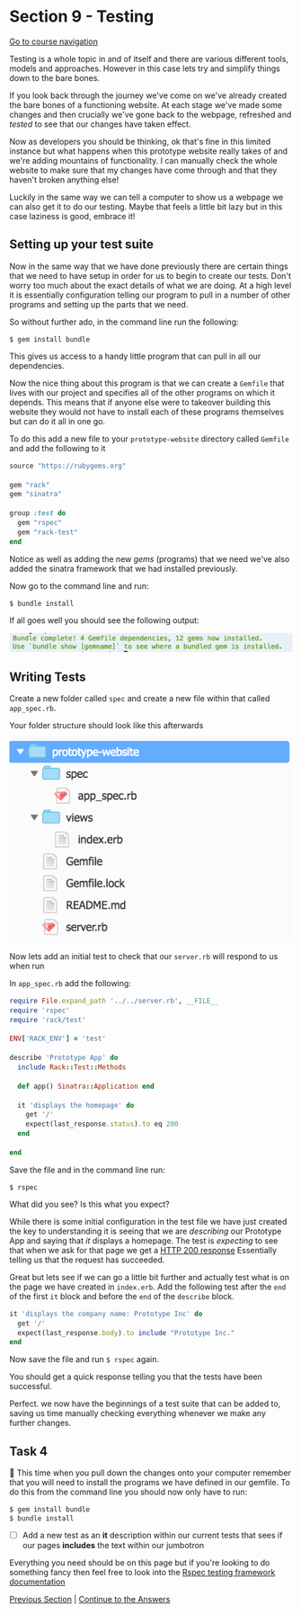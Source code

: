 Section 9 - Testing
===================

[Go to course navigation](../navigation.md)

Testing is a whole topic in and of itself and there are various different tools, models and approaches. However in this case lets try and simplify things down to the bare bones.

If you look back through the journey we've come on we've already created the bare bones of a functioning website. At each stage we've made some changes and then crucially we've gone back to the webpage, refreshed and *tested* to see that our changes have taken effect. 

Now as developers you should be thinking, ok that's fine in this limited instance but what happens when this prototype website really takes of and we're adding mountains of functionality. I can manually check the whole website to make sure that my changes have come through and that they haven't broken anything else!

Luckily in the same way we can tell a computer to show us a webpage we can also get it to do our testing. Maybe that feels a little bit lazy but in this case laziness is good, embrace it!

Setting up your test suite
--------------------------

Now in the same way that we have done previously there are certain things that we need to have setup in order for us to begin to create our tests. Don't worry too much about the exact details of what we are doing. At a high level it is essentially configuration telling our program to pull in a number of other programs and setting up the parts that we need.

So without further ado, in the command line run the following:

```
$ gem install bundle
```

This gives us access to a handy little program that can pull in all our dependencies.

Now the nice thing about this program is that we can create a `Gemfile` that lives with our project and specifies all of the other programs on which it depends. This means that if anyone else were to takeover building this website they would not have to install each of these programs themselves but can do it all in one go.

To do this add a new file to your `prototype-website` directory called `Gemfile` and add the following to it

```ruby
source "https://rubygems.org"

gem "rack"
gem "sinatra"

group :test do
  gem "rspec"
  gem "rack-test"
end
```

Notice as well as adding the new *gems* (programs) that we need we've also added the sinatra framework that we had installed previously.

Now go to the command line and run:

```
$ bundle install
```

If all goes well you should see the following output:

![bundle install](../images/bundleInstall.png)


Writing Tests
-------------

Create a new folder called `spec` and create a new file within that called `app_spec.rb`.

Your folder structure should look like this afterwards

![spec folder structure](../images/specFolderStructure.png)

Now lets add an initial test to check that our `server.rb` will respond to us when run

In `app_spec.rb` add the following:

```ruby
require File.expand_path '../../server.rb', __FILE__
require 'rspec'
require 'rack/test'

ENV['RACK_ENV'] = 'test'

describe 'Prototype App' do
  include Rack::Test::Methods

  def app() Sinatra::Application end

  it 'displays the homepage' do
    get '/'
    expect(last_response.status).to eq 200
  end

end
```

Save the file and in the command line run:

```
$ rspec
```

What did you see? Is this what you expect?

While there is some initial configuration in the test file we have just created the key to understanding it is seeing that we are *describing* our Prototype App and saying that *it* displays a homepage. The test is *expecting* to see that when we ask for that page we get a [HTTP 200 response](https://httpstatuses.com/200) Essentially telling us that the request has succeeded.

Great but lets see if we can go a little bit further and actually test what is on the page we have created in `index.erb`. Add the following test after the `end` of the first `it` block and before the `end` of the `describe` block.

```ruby
it 'displays the company name: Prototype Inc' do
  get '/'
  expect(last_response.body).to include "Prototype Inc."
end
```

Now save the file and run `$ rspec` again. 

You should get a quick response telling you that the tests have been successful.

Perfect. we now have the beginnings of a test suite that can be added to, saving us time manually checking everything whenever we make any further changes.

Task 4
-----

:twisted_rightwards_arrows: This time when you pull down the changes onto your computer remember that you will need to install the programs we have defined in our gemfile. To do this from the command line you should now only have to run:

```
$ gem install bundle
$ bundle install
```

 - [ ] Add a new test as an **it** description within our current tests that sees if our pages **includes** the text within our jumbotron

Everything you need should be on this page but if you're looking to do something fancy then feel free to look into the [Rspec testing framework documentation](http://www.rubydoc.info/gems/rspec-expectations/frames)

[Previous Section](./section8.md) | [Continue to the Answers](../tasks/task4.md)
